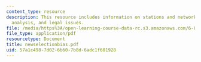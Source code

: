 ```yaml
---
content_type: resource
description: This resource includes information on stations and networks, story selection
  analysis, and legal issues.
file: /media/https%3A/open-learning-course-data-rc.s3.amazonaws.com/6-805-ethics-and-the-law-on-the-electronic-frontier-fall-2005/57a1c4987d026b607b8d6adc1f681928_newselectionbias.pdf
file_type: application/pdf
resourcetype: Document
title: newselectionbias.pdf
uid: 57a1c498-7d02-6b60-7b8d-6adc1f681928
---
```

